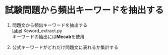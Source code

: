 # 試験問題から頻出キーワードを抽出する

1. 問題文から頻出キーワードを抽出する  
   [label](Keword_extract.py) Keword_extract.py  
   キーワードの抽出には**Mecab**を使用  
     
     
2. 公式キーワードがどれだけ問題文に表れるか集計する
